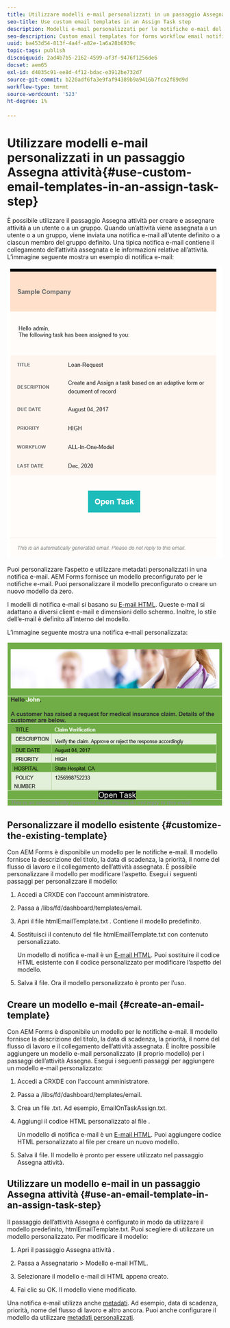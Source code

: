 ```yaml
---
title: Utilizzare modelli e-mail personalizzati in un passaggio Assegna attività
seo-title: Use custom email templates in an Assign Task step
description: Modelli e-mail personalizzati per le notifiche e-mail del flusso di lavoro dei moduli
seo-description: Custom email templates for forms workflow email notifications
uuid: ba453d54-813f-4a4f-a82e-1a6a28b6939c
topic-tags: publish
discoiquuid: 2ad4b7b5-2162-4599-af3f-9476f1256de6
docset: aem65
exl-id: d4035c91-ee8d-4f12-bdac-e3912be732d7
source-git-commit: b220adf6fa3e9faf94389b9a9416b7fca2f89d9d
workflow-type: tm+mt
source-wordcount: '523'
ht-degree: 1%

---
```


# Utilizzare modelli e-mail personalizzati in un passaggio Assegna attività{#use-custom-email-templates-in-an-assign-task-step}

È possibile utilizzare il passaggio Assegna attività per creare e assegnare attività a un utente o a un gruppo. Quando un’attività viene assegnata a un utente o a un gruppo, viene inviata una notifica e-mail all’utente definito o a ciascun membro del gruppo definito. Una tipica notifica e-mail contiene il collegamento dell’attività assegnata e le informazioni relative all’attività. L’immagine seguente mostra un esempio di notifica e-mail:

![Notifica via e-mail con modello preconfigurato](do-not-localize/default_email_template_new.png)

Puoi personalizzare l’aspetto e utilizzare metadati personalizzati in una notifica e-mail. AEM Forms fornisce un modello preconfigurato per le notifiche e-mail. Puoi personalizzare il modello preconfigurato o creare un nuovo modello da zero.

I modelli di notifica e-mail si basano su [E-mail HTML](https://en.wikipedia.org/wiki/HTML_email). Queste e-mail si adattano a diversi client e-mail e dimensioni dello schermo. Inoltre, lo stile dell’e-mail è definito all’interno del modello.

L’immagine seguente mostra una notifica e-mail personalizzata:

![Notifica tramite e-mail utilizzando un modello personalizzato](do-not-localize/customized-email.png)

## Personalizzare il modello esistente {#customize-the-existing-template}

Con AEM Forms è disponibile un modello per le notifiche e-mail. Il modello fornisce la descrizione del titolo, la data di scadenza, la priorità, il nome del flusso di lavoro e il collegamento dell’attività assegnata. È possibile personalizzare il modello per modificare l’aspetto. Esegui i seguenti passaggi per personalizzare il modello:

1. Accedi a CRXDE con l&#39;account amministratore.

1. Passa a /libs/fd/dashboard/templates/email.

1. Apri il file htmlEmailTemplate.txt . Contiene il modello predefinito.

1. Sostituisci il contenuto del file htmlEmailTemplate.txt con contenuto personalizzato.

   Un modello di notifica e-mail è un [E-mail HTML](https://en.wikipedia.org/wiki/HTML_email). Puoi sostituire il codice HTML esistente con il codice personalizzato per modificare l’aspetto del modello.

1. Salva il file. Ora il modello personalizzato è pronto per l’uso.

## Creare un modello e-mail {#create-an-email-template}

Con AEM Forms è disponibile un modello per le notifiche e-mail. Il modello fornisce la descrizione del titolo, la data di scadenza, la priorità, il nome del flusso di lavoro e il collegamento dell’attività assegnata. È inoltre possibile aggiungere un modello e-mail personalizzato (il proprio modello) per i passaggi dell’attività Assegna. Esegui i seguenti passaggi per aggiungere un modello e-mail personalizzato:

1. Accedi a CRXDE con l&#39;account amministratore.

1. Passa a /libs/fd/dashboard/templates/email.

1. Crea un file .txt. Ad esempio, EmailOnTaskAssign.txt.

1. Aggiungi il codice HTML personalizzato al file .

   Un modello di notifica e-mail è un [E-mail HTML](https://en.wikipedia.org/wiki/HTML_email). Puoi aggiungere codice HTML personalizzato al file per creare un nuovo modello.

1. Salva il file. Il modello è pronto per essere utilizzato nel passaggio Assegna attività.

## Utilizzare un modello e-mail in un passaggio Assegna attività {#use-an-email-template-in-an-assign-task-step}

Il passaggio dell’attività Assegna è configurato in modo da utilizzare il modello predefinito, htmlEmailTemplate.txt. Puoi scegliere di utilizzare un modello personalizzato. Per modificare il modello:

1. Apri il passaggio Assegna attività .

1. Passa a Assegnatario > Modello e-mail HTML.

1. Selezionare il modello e-mail di HTML appena creato.

1. Fai clic su OK. Il modello viene modificato.

Una notifica e-mail utilizza anche [metadati](../../forms/using/use-metadata-in-email-notifications.md). Ad esempio, data di scadenza, priorità, nome del flusso di lavoro e altro ancora. Puoi anche configurare il modello da utilizzare [metadati personalizzati](../../forms/using/use-metadata-in-email-notifications.md#using-custom-metadata-in-an-email-notification).
